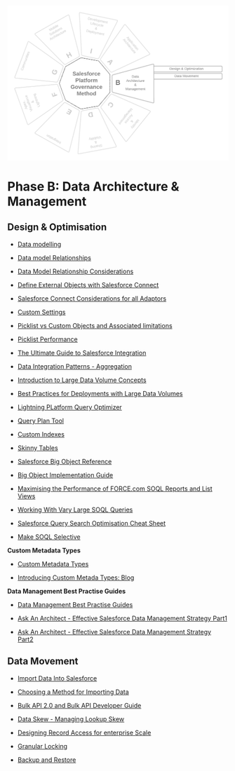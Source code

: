 <p align="center">
  <img src="https://github.com/SalesforcePlatformGovernanceMethod/phase-b/blob/d369aa8d6d3506175ab6377dfc497702becca380/images/phase-b.png" title="Phase A">
</p>

# Phase B: Data Architecture &amp; Management

## **Design & Optimisation**

- [Data modelling](https://trailhead.salesforce.com/content/learn/modules/data_modeling)

- [Data model Relationships](https://help.salesforce.com/articleView?id=sf.overview_of_custom_object_relationships.htm&type=5)

- [Data Model Relationship Considerations](https://help.salesforce.com/articleView?amp;language=en_US&id=relationships_considerations.htm&type=0)

- [Define External Objects with Salesforce Connect](https://help.salesforce.com/articleView?id=sf.platform_connect_about.htm&type=5)

- [Salesforce Connect Considerations for all Adaptors](https://help.salesforce.com/articleView?id=sf.platform_connect_considerations.htm&type=5)

- [Custom Settings](https://help.salesforce.com/articleView?id=cs_about.htm&type=0)

- [Picklist vs Custom Objects and Associated limitations](https://help.salesforce.com/articleView?id=sf.picklist_limitations.htm&type=5)

- [Picklist Performance](https://help.salesforce.com/articleView?id=release-notes.rn_forcecom_fields_inactive_picklist.htm&type=5&release=232)

- [The Ultimate Guide to Salesforce Integration](https://medium.com/emorphis-technologies/the-ultimate-guide-to-salesforce-integration-ba54010c5f3d)

- [Data Integration Patterns - Aggregation](https://blogs.mulesoft.com/api-integration/patterns/data-integration-patterns-aggregation/)

- [Introduction to Large Data Volume Concepts](https://trailhead.salesforce.com/content/learn/modules/large-data-volumes)

- [Best Practices for Deployments with Large Data Volumes](https://developer.salesforce.com/docs/atlas.en-us.salesforce_large_data_volumes_bp.meta/salesforce_large_data_volumes_bp/ldv_deployments_introduction.htm)

- [Lightning PLatform Query Optimizer](https://developer.salesforce.com/docs/atlas.en-us.salesforce_large_data_volumes_bp.meta/salesforce_large_data_volumes_bp/ldv_deployments_infrastructure_salesforce_query_optimizer.htm)

- [Query Plan Tool](https://help.salesforce.com/articleView?id=000334796&type=1&mode=1)

- [Custom Indexes](https://help.salesforce.com/articleView?id=000325247&type=1&mode=1&language=en_US)

- [Skinny Tables](https://developer.salesforce.com/docs/atlas.en-us.salesforce_large_data_volumes_bp.meta/salesforce_large_data_volumes_bp/ldv_deployments_infrastructure_skinny_tables.htm)

- [Salesforce Big Object Reference](https://trailhead.salesforce.com/content/learn/modules/big_objects)

- [Big Object Implementation Guide](https://developer.salesforce.com/docs/atlas.en-us.bigobjects.meta/bigobjects/big_object.htm)

- [Maximising the Performance of FORCE.com SOQL Reports and List Views](https://developer.salesforce.com/blogs/engineering/2013/07/maximizing-the-performance-of-force-com-soql-reports-and-list-views.html)

- [Working With Vary Large SOQL Queries](https://developer.salesforce.com/docs/atlas.en-us.apexcode.meta/apexcode/langCon_apex_SOQL_VLSQ.htm)

- [Salesforce Query Search Optimisation Cheat Sheet](http://resources.docs.salesforce.com/194/0/en-us/sfdc/pdf/salesforce_query_search_optimization_developer_cheatsheet.pdf)

- [Make SOQL Selective](https://help.salesforce.com/articleView?id=000325257&type=1&mode=1&language=en_US)

**Custom Metadata Types**

- [Custom Metadata Types](https://help.salesforce.com/articleView?id=sf.custommetadatatypes_overview.htm&type=5)

- [Introducing Custom Metada Types: Blog](https://developer.salesforce.com/blogs/engineering/2015/04/custom-metadata-types-ga)

**Data Management Best Practise Guides**

- [Data Management Best Practise Guides](https://help.salesforce.com/articleView?id=000354590&language=en_US&mode=1&type=1)

- [Ask An Architect - Effective Salesforce Data Management Strategy Part1](https://www.salesforce.org/blog/ask-architect-5-steps-effective-salesforce-data-management-strategy/)

- [Ask An Architect - Effective Salesforce Data Management Strategy Part2](https://www.salesforce.org/blog/ask-an-architect-5-steps-to-an-effective-salesforce-data-management-strategy/)

## **Data Movement**

- [Import Data Into Salesforce](https://help.salesforce.com/articleView?id=sf.importing.htm&type=5)

- [Choosing a Method for Importing Data](https://help.salesforce.com/articleView?id=sf.import_which_data_import_tool.htm&type=5)

- [Bulk API 2.0 and Bulk API Developer Guide](https://developer.salesforce.com/docs/atlas.en-us.api_asynch.meta/api_asynch/asynch_api_intro.htm)

- [Data Skew - Managing Lookup Skew](https://developer.salesforce.com/blogs/engineering/2013/04/managing-lookup-skew-to-avoid-record-lock-exceptions.html)

- [Designing Record Access for enterprise Scale](https://developer.salesforce.com/docs/atlas.en-us.draes.meta/draes/draes_group_membership_data_skew.htm)

- [Granular Locking](https://developer.salesforce.com/docs/atlas.en-us.draes.meta/draes/draes_group_membership_locking.htm)

- [Backup and Restore](https://help.salesforce.com/articleView?id=000334121&language=en_US&mode=1&type=1)
